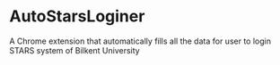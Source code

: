# AutoStarsLoginer
A Chrome extension that automatically fills all the data for user to login STARS system of Bilkent University
